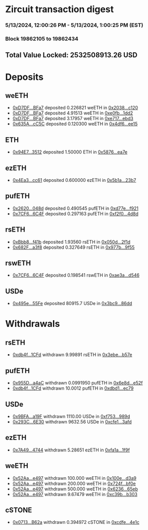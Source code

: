 # Zircuit transaction digest
### 5/13/2024, 12:00:26 PM - 5/13/2024, 1:00:25 PM (EST)
### Block 19862105 to 19862434

## Total Value Locked: 2532508913.26 USD

# Deposits
## weETH
- [0xD7DF...BFa7](https://etherscan.io/address/0xD7DF7E085214743530afF339aFC420c7c720BFa7) deposited 0.226821 weETH in [0x2038...c120](https://etherscan.io/tx/0xD7DF7E085214743530afF339aFC420c7c720BFa7)
- [0xD7DF...BFa7](https://etherscan.io/address/0xD7DF7E085214743530afF339aFC420c7c720BFa7) deposited 4.91513 weETH in [0xe0fb...1dd2](https://etherscan.io/tx/0xD7DF7E085214743530afF339aFC420c7c720BFa7)
- [0xD7DF...BFa7](https://etherscan.io/address/0xD7DF7E085214743530afF339aFC420c7c720BFa7) deposited 3.17957 weETH in [0xe717...ebd3](https://etherscan.io/tx/0xD7DF7E085214743530afF339aFC420c7c720BFa7)
- [0x635A...cC5C](https://etherscan.io/address/0x635A6e5573605701519a6CE364A9311E9799cC5C) deposited 0.120300 weETH in [0x4df6...ee15](https://etherscan.io/tx/0x635A6e5573605701519a6CE364A9311E9799cC5C)
## ETH
- [0x94E7...3512](https://etherscan.io/address/0x94E70D75189C97F6a43ac27E5CC019C4aBdA3512) deposited 1.50000 ETH in [0x5876...ea7e](https://etherscan.io/tx/0x94E70D75189C97F6a43ac27E5CC019C4aBdA3512)
## ezETH
- [0x4Ea3...cc61](https://etherscan.io/address/0x4Ea3De60285376C1B2f446ae664654D0b74Dcc61) deposited 0.600000 ezETH in [0x5b1a...23b7](https://etherscan.io/tx/0x4Ea3De60285376C1B2f446ae664654D0b74Dcc61)
## pufETH
- [0x2620...048d](https://etherscan.io/address/0x26208f1433fAeaE1eD11854592C52655F834048d) deposited 0.490545 pufETH in [0xd77e...f921](https://etherscan.io/tx/0x26208f1433fAeaE1eD11854592C52655F834048d)
- [0x7CF6...6C4F](https://etherscan.io/address/0x7CF62Ee8D58957E331389cd477F034685CC36C4F) deposited 0.297163 pufETH in [0xf2f0...4d8d](https://etherscan.io/tx/0x7CF62Ee8D58957E331389cd477F034685CC36C4F)
## rsETH
- [0xBbb8...f41b](https://etherscan.io/address/0xBbb8c05810C07142F009472d82E708f44138f41b) deposited 1.93560 rsETH in [0x050d...2f1d](https://etherscan.io/tx/0xBbb8c05810C07142F009472d82E708f44138f41b)
- [0x682F...a3f8](https://etherscan.io/address/0x682F49fC67784Bc514791BCf075B0D7cE89Da3f8) deposited 0.327649 rsETH in [0x977b...9f55](https://etherscan.io/tx/0x682F49fC67784Bc514791BCf075B0D7cE89Da3f8)
## rswETH
- [0x7CF6...6C4F](https://etherscan.io/address/0x7CF62Ee8D58957E331389cd477F034685CC36C4F) deposited 0.198541 rswETH in [0xae3a...d546](https://etherscan.io/tx/0x7CF62Ee8D58957E331389cd477F034685CC36C4F)
## USDe
- [0x495e...55Fe](https://etherscan.io/address/0x495eEA99b0815a90914cA6c44956edcb2d5055Fe) deposited 80915.7 USDe in [0x3bc9...86dd](https://etherscan.io/tx/0x495eEA99b0815a90914cA6c44956edcb2d5055Fe)
# Withdrawals
## rsETH
- [0xdb4f...1CFd](https://etherscan.io/address/0xdb4f969Eb7904A6ddf5528AE8d0E85F857991CFd) withdrawn 9.99891 rsETH in [0x3ebe...b57e](https://etherscan.io/tx/0xdb4f969Eb7904A6ddf5528AE8d0E85F857991CFd)
## pufETH
- [0x955D...a4aC](https://etherscan.io/address/0x955D0ea3B809a9fd8385EC726E33838Ca000a4aC) withdrawn 0.0991950 pufETH in [0x6e8d...e52f](https://etherscan.io/tx/0x955D0ea3B809a9fd8385EC726E33838Ca000a4aC)
- [0xdb4f...1CFd](https://etherscan.io/address/0xdb4f969Eb7904A6ddf5528AE8d0E85F857991CFd) withdrawn 10.0012 pufETH in [0xdbd1...ec79](https://etherscan.io/tx/0xdb4f969Eb7904A6ddf5528AE8d0E85F857991CFd)
## USDe
- [0x9BFA...a19F](https://etherscan.io/address/0x9BFAE6861F9C744c6161C31432821af8ef42a19F) withdrawn 1110.00 USDe in [0xf753...989d](https://etherscan.io/tx/0x9BFAE6861F9C744c6161C31432821af8ef42a19F)
- [0x293C...6E30](https://etherscan.io/address/0x293C6937D8D82e05B01335F7B33FBA0c8e256E30) withdrawn 9632.56 USDe in [0xcfe1...3afd](https://etherscan.io/tx/0x293C6937D8D82e05B01335F7B33FBA0c8e256E30)
## ezETH
- [0x7A49...4744](https://etherscan.io/address/0x7A493Be5c2ce014cD049Bf178a1ac0Db1B434744) withdrawn 5.28651 ezETH in [0xfa1a...1f9f](https://etherscan.io/tx/0x7A493Be5c2ce014cD049Bf178a1ac0Db1B434744)
## weETH
- [0x52Aa...e497](https://etherscan.io/address/0x52Aa899454998Be5b000Ad077a46Bbe360F4e497) withdrawn 100.000 weETH in [0x100e...d3a9](https://etherscan.io/tx/0x52Aa899454998Be5b000Ad077a46Bbe360F4e497)
- [0x52Aa...e497](https://etherscan.io/address/0x52Aa899454998Be5b000Ad077a46Bbe360F4e497) withdrawn 200.000 weETH in [0x724f...bf0e](https://etherscan.io/tx/0x52Aa899454998Be5b000Ad077a46Bbe360F4e497)
- [0x52Aa...e497](https://etherscan.io/address/0x52Aa899454998Be5b000Ad077a46Bbe360F4e497) withdrawn 500.000 weETH in [0x6236...65eb](https://etherscan.io/tx/0x52Aa899454998Be5b000Ad077a46Bbe360F4e497)
- [0x52Aa...e497](https://etherscan.io/address/0x52Aa899454998Be5b000Ad077a46Bbe360F4e497) withdrawn 9.67479 weETH in [0xc39b...b303](https://etherscan.io/tx/0x52Aa899454998Be5b000Ad077a46Bbe360F4e497)
## cSTONE
- [0x0713...B62a](https://etherscan.io/address/0x07130897F0D92e09319Fc893D57d0cB2C5A7B62a) withdrawn 0.394972 cSTONE in [0xcdfe...4e1c](https://etherscan.io/tx/0x07130897F0D92e09319Fc893D57d0cB2C5A7B62a)
